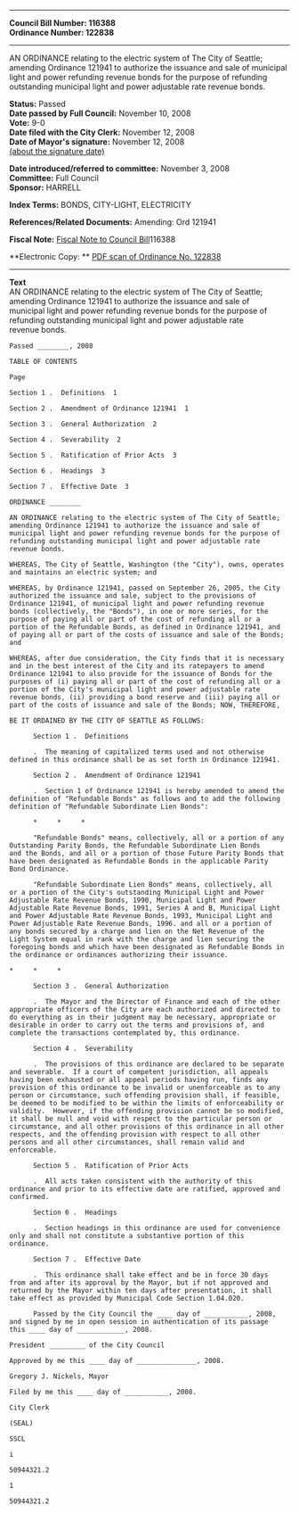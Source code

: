 * * * * *  
  
**Council Bill Number: [](#h0)[](#h2)116388**   
**Ordinance Number: 122838**  
  
* * * * *  
  
AN ORDINANCE relating to the electric system of The City of Seattle; amending Ordinance 121941 to authorize the issuance and sale of municipal light and power refunding revenue bonds for the purpose of refunding outstanding municipal light and power adjustable rate revenue bonds.  
  
**Status:** Passed   
**Date passed by Full Council:** November 10, 2008   
**Vote:** 9-0   
**Date filed with the City Clerk:** November 12, 2008   
**Date of Mayor's signature:** November 12, 2008   
[(about the signature date)](/~public/approvaldate.htm)   
  
  
**Date introduced/referred to committee:** November 3, 2008   
**Committee:** Full Council   
**Sponsor:** HARRELL   
  
**Index Terms:** BONDS, CITY-LIGHT, ELECTRICITY  
  
**References/Related Documents:** Amending: Ord 121941  
  
**Fiscal Note:** [Fiscal Note to Council Bill](http://clerk.seattle.gov/~public/fnote/116388.htm)[](#h1)[](#h3)116388  
  
**Electronic Copy: ** [PDF scan of Ordinance No. 122838](/~archives/Ordinances/Ord_122838.pdf)  
  
* * * * *  
  
**Text**  
    AN ORDINANCE relating to the electric system of The City of Seattle;  
    amending Ordinance 121941 to authorize the issuance and sale of  
    municipal light and power refunding revenue bonds for the purpose of  
    refunding outstanding municipal light and power adjustable rate  
    revenue bonds.  
  
    Passed ________, 2008  
  
    TABLE OF CONTENTS  
  
    Page  
  
    Section 1 .  Definitions  1  
  
    Section 2 .  Amendment of Ordinance 121941  1  
  
    Section 3 .  General Authorization  2  
  
    Section 4 .  Severability  2  
  
    Section 5 .  Ratification of Prior Acts  3  
  
    Section 6 .  Headings  3  
  
    Section 7 .  Effective Date  3  
  
    ORDINANCE ________  
  
    AN ORDINANCE relating to the electric system of The City of Seattle;  
    amending Ordinance 121941 to authorize the issuance and sale of  
    municipal light and power refunding revenue bonds for the purpose of  
    refunding outstanding municipal light and power adjustable rate  
    revenue bonds.  
  
    WHEREAS, The City of Seattle, Washington (the "City"), owns, operates  
    and maintains an electric system; and  
  
    WHEREAS, by Ordinance 121941, passed on September 26, 2005, the City  
    authorized the issuance and sale, subject to the provisions of  
    Ordinance 121941, of municipal light and power refunding revenue  
    bonds (collectively, the "Bonds"), in one or more series, for the  
    purpose of paying all or part of the cost of refunding all or a  
    portion of the Refundable Bonds, as defined in Ordinance 121941, and  
    of paying all or part of the costs of issuance and sale of the Bonds;  
    and  
  
    WHEREAS, after due consideration, the City finds that it is necessary  
    and in the best interest of the City and its ratepayers to amend  
    Ordinance 121941 to also provide for the issuance of Bonds for the  
    purposes of (i) paying all or part of the cost of refunding all or a  
    portion of the City's municipal light and power adjustable rate  
    revenue bonds, (ii) providing a bond reserve and (iii) paying all or  
    part of the costs of issuance and sale of the Bonds; NOW, THEREFORE,  
  
    BE IT ORDAINED BY THE CITY OF SEATTLE AS FOLLOWS:  
  
          Section 1 .  Definitions  
  
          .  The meaning of capitalized terms used and not otherwise  
    defined in this ordinance shall be as set forth in Ordinance 121941.  
  
          Section 2 .  Amendment of Ordinance 121941  
  
          .  Section 1 of Ordinance 121941 is hereby amended to amend the  
    definition of "Refundable Bonds" as follows and to add the following  
    definition of "Refundable Subordinate Lien Bonds":  
  
          *     *     *  
  
          "Refundable Bonds" means, collectively, all or a portion of any  
    Outstanding Parity Bonds, the Refundable Subordinate Lien Bonds  
    and the Bonds, and all or a portion of those Future Parity Bonds that  
    have been designated as Refundable Bonds in the applicable Parity  
    Bond Ordinance.  
  
          "Refundable Subordinate Lien Bonds" means, collectively, all  
    or a portion of the City's outstanding Municipal Light and Power  
    Adjustable Rate Revenue Bonds, 1990, Municipal Light and Power  
    Adjustable Rate Revenue Bonds, 1991, Series A and B, Municipal Light  
    and Power Adjustable Rate Revenue Bonds, 1993, Municipal Light and  
    Power Adjustable Rate Revenue Bonds, 1996. and all or a portion of  
    any bonds secured by a charge and lien on the Net Revenue of the  
    Light System equal in rank with the charge and lien securing the  
    foregoing bonds and which have been designated as Refundable Bonds in  
    the ordinance or ordinances authorizing their issuance.  
  
    *     *     *  
  
          Section 3 .  General Authorization  
  
          .  The Mayor and the Director of Finance and each of the other  
    appropriate officers of the City are each authorized and directed to  
    do everything as in their judgment may be necessary, appropriate or  
    desirable in order to carry out the terms and provisions of, and  
    complete the transactions contemplated by, this ordinance.  
  
          Section 4 .  Severability  
  
          .  The provisions of this ordinance are declared to be separate  
    and severable.  If a court of competent jurisdiction, all appeals  
    having been exhausted or all appeal periods having run, finds any  
    provision of this ordinance to be invalid or unenforceable as to any  
    person or circumstance, such offending provision shall, if feasible,  
    be deemed to be modified to be within the limits of enforceability or  
    validity.  However, if the offending provision cannot be so modified,  
    it shall be null and void with respect to the particular person or  
    circumstance, and all other provisions of this ordinance in all other  
    respects, and the offending provision with respect to all other  
    persons and all other circumstances, shall remain valid and  
    enforceable.  
  
          Section 5 .  Ratification of Prior Acts  
  
          .  All acts taken consistent with the authority of this  
    ordinance and prior to its effective date are ratified, approved and  
    confirmed.  
  
          Section 6 .  Headings  
  
          .  Section headings in this ordinance are used for convenience  
    only and shall not constitute a substantive portion of this  
    ordinance.  
  
          Section 7 .  Effective Date  
  
          .  This ordinance shall take effect and be in force 30 days  
    from and after its approval by the Mayor, but if not approved and  
    returned by the Mayor within ten days after presentation, it shall  
    take effect as provided by Municipal Code Section 1.04.020.  
  
          Passed by the City Council the ____ day of ___________, 2008,  
    and signed by me in open session in authentication of its passage  
    this ____ day of ____________, 2008.  
  
    President _________ of the City Council  
  
    Approved by me this ____ day of _______________, 2008.  
  
    Gregory J. Nickels, Mayor  
  
    Filed by me this ____ day of ___________, 2008.  
  
    City Clerk  
  
    (SEAL)  
  
    SSCL  
  
    i  
  
    50944321.2  
  
    1  
  
    50944321.2  
